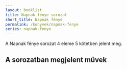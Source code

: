 ```yaml
---
layout: booklist
title: Napnak fénye sorozat
short_title: Napnak fénye
permalink: /konyvek/napnak-fenye
series: napnak-fenye
---
```

A Napnak fénye sorozat 4 eleme 5 kötetben jelent meg.
## A sorozatban megjelent művek
